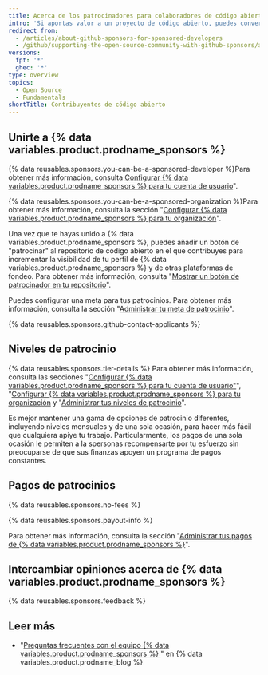 ```yaml
---
title: Acerca de los patrocinadores para colaboradores de código abierto en GitHub
intro: 'Si aportas valor a un proyecto de código abierto, puedes convertirte en un colaborador patrocinado para recibir pagos por tu trabajo.'
redirect_from:
  - /articles/about-github-sponsors-for-sponsored-developers
  - /github/supporting-the-open-source-community-with-github-sponsors/about-github-sponsors-for-sponsored-developers
versions:
  fpt: '*'
  ghec: '*'
type: overview
topics:
  - Open Source
  - Fundamentals
shortTitle: Contribuyentes de código abierto
---
```


## Unirte a {% data variables.product.prodname_sponsors %}

{% data reusables.sponsors.you-can-be-a-sponsored-developer %}Para obtener más información, consulta [Configurar {% data variables.product.prodname_sponsors %} para tu cuenta de usuario](/sponsors/receiving-sponsorships-through-github-sponsors/setting-up-github-sponsors-for-your-user-account)".

{% data reusables.sponsors.you-can-be-a-sponsored-organization %}Para obtener más información, consulta la sección "[Configurar {% data variables.product.prodname_sponsors %} para tu organización](/sponsors/receiving-sponsorships-through-github-sponsors/setting-up-github-sponsors-for-your-organization)".

Una vez que te hayas unido a {% data variables.product.prodname_sponsors %}, puedes añadir un botón de "patrocinar" al repositorio de código abierto en el que contribuyes para incrementar la visibilidad de tu perfil de {% data variables.product.prodname_sponsors %} y de otras plataformas de fondeo. Para obtener más información, consulta "[Mostrar un botón de patrocinador en tu repositorio](/articles/displaying-a-sponsor-button-in-your-repository)".

Puedes configurar una meta para tus patrocinios. Para obtener más información, consulta la sección "[Administrar tu meta de patrocinio](/sponsors/receiving-sponsorships-through-github-sponsors/managing-your-sponsorship-goal)".

{% data reusables.sponsors.github-contact-applicants %}

## Niveles de patrocinio

{% data reusables.sponsors.tier-details %} Para obtener más información, consulta las secciones "[Configurar {% data variables.product.prodname_sponsors %} para tu cuenta de usuario"](/sponsors/receiving-sponsorships-through-github-sponsors/setting-up-github-sponsors-for-your-user-account)", "[Configurar {% data variables.product.prodname_sponsors %} para tu organización](/sponsors/receiving-sponsorships-through-github-sponsors/setting-up-github-sponsors-for-your-organization) y "[Administrar tus niveles de patrocinio](/sponsors/receiving-sponsorships-through-github-sponsors/managing-your-sponsorship-tiers)".

Es mejor mantener una gama de opciones de patrocinio diferentes, incluyendo niveles mensuales y de una sola ocasión, para hacer más fácil que cualquiera apiye tu trabajo. Particularmente, los pagos de una sola ocasión le permiten a la spersonas recompensarte por tu esfuerzo sin preocuparse de que sus finanzas apoyen un programa de pagos constantes.

## Pagos de patrocinios

{% data reusables.sponsors.no-fees %}

{% data reusables.sponsors.payout-info %}

Para obtener más información, consulta la sección "[Administrar tus pagos de {% data variables.product.prodname_sponsors %}](/sponsors/receiving-sponsorships-through-github-sponsors/managing-your-payouts-from-github-sponsors)".

## Intercambiar opiniones acerca de {% data variables.product.prodname_sponsors %}

{% data reusables.sponsors.feedback %}

## Leer más
- "[Preguntas frecuentes con el equipo {% data variables.product.prodname_sponsors %} ](https://github.blog/2019-06-12-faq-with-the-github-sponsors-team/)" en {% data variables.product.prodname_blog %}
